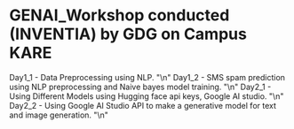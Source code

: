 # GENAI_Workshop conducted (INVENTIA) by GDG on Campus KARE
Day1_1 - Data Preprocessing using NLP. "\n"
Day1_2 - SMS spam prediction using NLP preprocessing and Naive bayes model training. "\n"
Day2_1 - Using Different Models using Hugging face api keys, Google AI studio. "\n"
Day2_2 - Using Google AI Studio API to make a generative model for text and image generation. "\n"